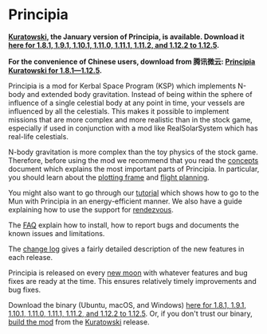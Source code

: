 # Principia

**&lrm;[Kuratowski](https://github.com/mockingbirdnest/Principia/wiki/Change-Log#kuratowski), the January version of Principia, is available.  Download it [here for 1.8.1, 1.9.1, 1.10.1, 1.11.0, 1.11.1, 1.11.2, and 1.12.2 to 1.12.5](https://bit.ly/kuratowski).**

**For the convenience of Chinese users, download from 腾讯微云: [Principia Kuratowski for 1.8.1—1.12.5](https://share.weiyun.com/6f8NLt3l).**

Principia is a mod for Kerbal Space Program (KSP) which implements N-body and extended body gravitation.  Instead of being within the sphere of influence of a single celestial body at any point in time, your vessels are influenced by all the celestials.  This makes it possible to implement missions that are more complex and more realistic than in the stock game, especially if used in conjunction with a mod like RealSolarSystem which has real-life celestials.

N-body gravitation is more complex than the toy physics of the stock game.  Therefore, before using the mod we recommend that you read the [concepts](https://github.com/mockingbirdnest/Principia/wiki/Concepts) document which explains the most important parts of Principia.  In particular, you should learn about the [plotting frame](https://github.com/mockingbirdnest/Principia/wiki/Concepts#plotting-frame) and [flight planning](https://github.com/mockingbirdnest/Principia/wiki/Concepts#flight-planning).

You might also want to go through our
[tutorial](https://github.com/mockingbirdnest/Principia/wiki/A-guide-to-going-to-the-Mun-with-Principia) which shows how 
to go to the Mun with Principia in an energy-efficient manner.  We also have a guide explaining how to use the support for [rendezvous](https://github.com/mockingbirdnest/Principia/wiki/A-guide-to-performing-low-orbit-rendezvous).

The [FAQ](https://github.com/mockingbirdnest/Principia/wiki/Installing,-reporting-bugs,-and-frequently-asked-questions) explain how to install, how to report bugs and documents the known issues and limitations.

The [change log](https://github.com/mockingbirdnest/Principia/wiki/Change-Log) gives a fairly detailed description of the new features in each release.

Principia is released on every [new moon](https://en.wikipedia.org/wiki/New_moon) with whatever features and bug fixes are ready at the time.  This ensures relatively timely improvements and bug fixes.

Download the binary (Ubuntu, macOS, and Windows) [here for 1.8.1, 1.9.1, 1.10.1, 1.11.0, 1.11.1, 1.11.2, and 1.12.2 to 1.12.5](https://bit.ly/kuratowski).  Or, if you don't trust our binary, [build the mod](https://github.com/mockingbirdnest/Principia/blob/master/documentation/Setup.md) from the [Kuratowski](https://github.com/mockingbirdnest/Principia/releases/tag/2025012913-Kuratowski) release.
